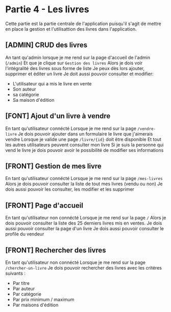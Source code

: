 # Partie 4 - Les livres

Cette partie est la partie centrale de l'application puisqu'il s'agit
de mettre en place la gestion et l'utilisattion des livres
dans l'application.

## [ADMIN] CRUD des livres

An tant qu'admin lorsque je me rend sur la page d'accueil de l'admin (`/admin`)
Et que je clique sur `Gestion des livres`
Alors je dois voir l'intégralité des livres sous forme de liste
Je peux dès lors ajouter, supprimer et éditer un livre
Je doit aussi pouvoir consulter et modifier:

-   L'utilisateur qui a mis le livre en vente
-   Son auteur
-   sa catégorie
-   Sa maison d'édition

## [FONT] Ajout d'un livre à vendre

En tant qu'utilisateur connécté
Lorsque je me rend sur la page `/vendre-livre`
Je dois pouvoir ajouter dans un formulaire le livre que j'aimerais vendre
Lorsque je valide une page `/livre/{id}` doit être disponible
Et tout les autres utilisateurs peuvent consulter mon livre
Si je suis la personne qui vend le livre je dois pouvoir avoir
le possibilité de modifier ses informations

## [FRONT] Gestion de mes livre

En tant qu'utilisateur connécté
Lorsque je me rend sur la page `/mes-livres`
Alors je dois pouvoir consulter la liste de tout mes livres (vendu ou non)
Je dois aussi pouvoir les consulter, les modifier et les supprimer

## [FRONT] Page d'accueil

En tant qu'utilisateur non connécté
Lorsque je me rend sur la page `/`
Alors je dois pouvoir consulter la liste des 25 derniers
livres mis en ventes.
Je dois aussi pouvoir consulter la page d'un livre
Je dois aussi pouvoir consulter le profile du vendeur

## [FRONT] Rechercher des livres

En tant qu'utilisateur non connécté
Lorsque je me rend sur la page `/chercher-un-livre`
Je dois pouvoir rechercher des livres avec les critéres suivants :

-   Par titre
-   Par auteur
-   Par catégorie
-   Par prix minimum / maximum
-   Par maisons d'édition
